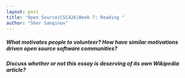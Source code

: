 ```yaml
---
layout: post
title: "Open Source|CSC426|Week 7: Reading "
author: "Sher Sanginov"
---
```


##### What motivates people to volunteer? How have similar motivations driven open source software communities? <br>

##### Discuss whether or not this essay is deserving of its own Wikipedia article? <br>

&nbsp;&nbsp;&nbsp;&nbsp;
